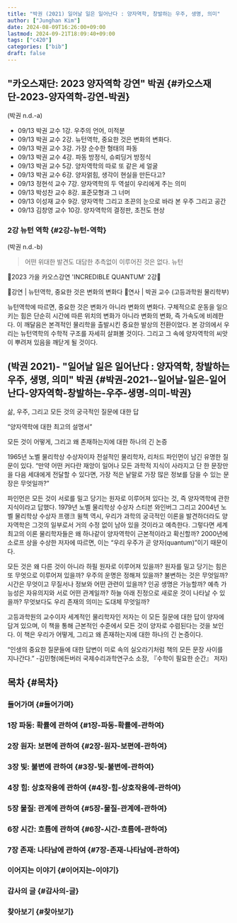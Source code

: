 ```yaml
---
title: "박권 (2021) 일어날 일은 일어난다 : 양자역학, 창발하는 우주, 생명, 의미"
author: ["Junghan Kim"]
date: 2024-08-09T16:26:00+09:00
lastmod: 2024-09-21T18:09:40+09:00
tags: ["c420"]
categories: ["bib"]
draft: false
---
```


## "카오스재단: 2023 양자역학 강연" 박권 {#카오스재단-2023-양자역학-강연-박권}

(박권 n.d.-a)

-   09/13 박권 교수 1강. 우주의 언어, 미적분
-   09/13 박권 교수 2강. 뉴턴역학, 중요한 것은 변화의 변화다.
-   09/13 박권 교수 3강. 가장 순수한 형태의 파동
-   09/13 박권 교수 4강. 파동 방정식, 슈뢰딩거 방정식
-   09/13 박권 교수 5강. 양자역학의 따로 또 같은 세 얼굴
-   09/13 박권 교수 6강. 양자얽힘, 생각이 현실을 만든다고?
-   09/13 정현석 교수 7강. 양자역학의 두 역설이 우리에게 주는 의미
-   09/13 박성찬 교수 8강. 표준모형과 그 너머
-   09/13 이성재 교수 9강. 양자역학 그리고 초끈의 눈으로 바라 본 우주 그리고 공간
-   09/13 김창영 교수 10강. 양자역학의 결정판, 초전도 현상


### 2강 뉴턴 역학 {#2강-뉴턴-역학}

(박권 n.d.-b)

> 어떤 위대한 발견도 대담한 추측없이 이루어진 것은 없다. 뉴턴

🔸2023 가을 카오스강연 'INCREDIBLE QUANTUM' 2강🔸

🔹강연 | 뉴턴역학, 중요한 것은 변화의 변화다 🔹연사 | 박권 교수 (고등과학원 물리학부)

뉴턴역학에 따르면, 중요한 것은 변화가 아니라 변화의 변화다. 구체적으로 운동을 일으키는 힘은 단순히 시간에 따른 위치의 변화가 아니라 변화의 변화, 즉 가속도에 비례한다. 이 깨달음은 본격적인 물리학을 출발시킨 중요한 발상의 전환이었다. 본 강의에서 우리는 뉴턴역학의 수학적 구조를 자세히 살펴볼 것이다. 그리고 그 속에 양자역학의 씨앗이 뿌려져 있음을 깨닫게 될 것이다.


## (박권 2021)- "일어날 일은 일어난다 : 양자역학, 창발하는 우주, 생명, 의미" 박권 {#박권-2021--일어날-일은-일어난다-양자역학-창발하는-우주-생명-의미-박권}

삶, 우주, 그리고 모든 것의 궁극적인 질문에 대한 답

“양자역학에 대한 최고의 설명서”

모든 것이 어떻게, 그리고 왜 존재하는지에 대한 하나의 긴 논증

1965년 노벨 물리학상 수상자이자 전설적인 물리학자, 리처드 파인먼이 남긴 유명한 질문이 있다. “만약 어떤 커다란 재앙이 일어나 모든 과학적 지식이 사라지고 단 한 문장만을 다음 세대에게 전달할 수 있다면, 가장 적은 낱말로 가장 많은 정보를 담을 수 있는 문장은 무엇일까?”

파인먼은 모든 것이 서로를 밀고 당기는 원자로 이루어져 있다는 것, 즉 양자역학에 관한 지식이라고 답했다. 1979년 노벨 물리학상 수상자 스티븐 와인버그 그리고 2004년 노벨 물리학상 수상자 프랭크 윌첵 역시, 우리가 과학의 궁극적인 이론을 발견하더라도 양자역학은 그것의 일부로서 거의 수정 없이 남아 있을 것이라고 예측한다. 그렇다면 세계 최고의 이론 물리학자들은 왜 하나같이 양자역학이 근본적이라고 확신할까? 2000년에 소로프 상을 수상한 저자에 따르면, 이는 “우리 우주가 곧 양자(quantum)”이기 때문이다.

모든 것은 왜 다른 것이 아니라 하필 원자로 이루어져 있을까? 원자를 밀고 당기는 힘은 또 무엇으로 이루어져 있을까? 우주의 운명은 정해져 있을까? 불변하는 것은 무엇일까? 시간은 무엇이고 무질서나 정보와 어떤 관련이 있을까? 인공 생명은 가능할까? 예측 가능성은 자유의지와 서로 어떤 관계일까? 하늘 아래 진정으로 새로운 것이 나타날 수 있을까? 무엇보다도 우리 존재의 의미는 도대체 무엇일까?

고등과학원의 교수이자 세계적인 물리학자인 저자는 이 모든 질문에 대한 답이 양자에 담겨 있으며, 이 책을 통해 근본적인 수준에서 모든 것이 양자로 수렴된다는 것을 보인다. 이 책은 우리가 어떻게, 그리고 왜 존재하는지에 대한 하나의 긴 논증이다.

“인생의 중요한 질문들에 대한 답변이 미로 속의 실오라기처럼 책의 모든 문장 사이를 지나간다.” -김민형(에든버러 국제수리과학연구소 소장, 『수학이 필요한 순간』 저자)


## 목차 {#목차}


### 들어가며 {#들어가며}


### 1장 파동: 확률에 관하여 {#1장-파동-확률에-관하여}


### 2장 원자: 보편에 관하여 {#2장-원자-보편에-관하여}


### 3장 빛: 불변에 관하여 {#3장-빛-불변에-관하여}


### 4장 힘: 상호작용에 관하여 {#4장-힘-상호작용에-관하여}


### 5장 물질: 관계에 관하여 {#5장-물질-관계에-관하여}


### 6장 시간: 흐름에 관하여 {#6장-시간-흐름에-관하여}


### 7장 존재: 나타남에 관하여 {#7장-존재-나타남에-관하여}


### 이어지는 이야기 {#이어지는-이야기}


### 감사의 글 {#감사의-글}


### 찾아보기 {#찾아보기}
